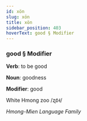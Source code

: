 ```yaml
---
id: xön
slug: xön
title: xön
sidebar_position: 403
hoverText: good § Modifier
---
```


### good § Modifier

**Verb**: to be good

**Noun**: goodness

**Modifier**: good

White Hmong zoo /ʐɒ̃˧/

*Hmong-Mien Language Family*